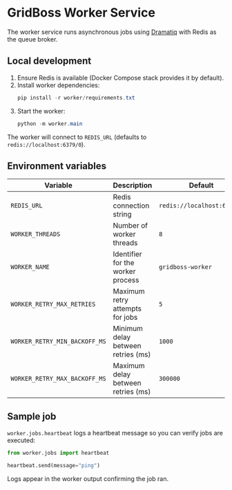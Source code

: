 # GridBoss Worker Service

The worker service runs asynchronous jobs using [Dramatiq](https://dramatiq.io/) with Redis as the queue broker.

## Local development

1. Ensure Redis is available (Docker Compose stack provides it by default).
2. Install worker dependencies:
   ```powershell
   pip install -r worker/requirements.txt
   ```
3. Start the worker:
   ```powershell
   python -m worker.main
   ```

The worker will connect to `REDIS_URL` (defaults to `redis://localhost:6379/0`).

## Environment variables

| Variable | Description | Default |
| -------- | ----------- | ------- |
| `REDIS_URL` | Redis connection string | `redis://localhost:6379/0` |
| `WORKER_THREADS` | Number of worker threads | `8` |
| `WORKER_NAME` | Identifier for the worker process | `gridboss-worker` |
| `WORKER_RETRY_MAX_RETRIES` | Maximum retry attempts for jobs | `5` |
| `WORKER_RETRY_MIN_BACKOFF_MS` | Minimum delay between retries (ms) | `1000` |
| `WORKER_RETRY_MAX_BACKOFF_MS` | Maximum delay between retries (ms) | `300000` |

## Sample job

`worker.jobs.heartbeat` logs a heartbeat message so you can verify jobs are executed:

```python
from worker.jobs import heartbeat

heartbeat.send(message="ping")
```

Logs appear in the worker output confirming the job ran.
